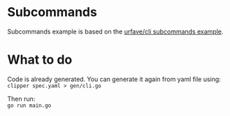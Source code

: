 # Subcommands

Subcommands example is based on the [urfave/cli subcommands example](https://cli.urfave.org/v2/examples/subcommands/).


# What to do

Code is already generated. You can generate it again from yaml file using:<br>
```clipper spec.yaml > gen/cli.go```

Then run:<br>
`go run main.go`

